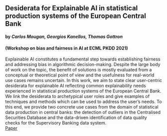 ## Desiderata for Explainable AI in statistical production systems of the European Central Bank
#### by _Carlos Mougan, Georgios Kanellos, Thomas Gottron_ 
#### (Workshop on bias and fairness in AI at ECML PKDD 2021)
Explainable AI constitutes a fundamental step towards establishing fairness and addressing bias in algorithmic decision-making. Despite the large body of work on the topic, the benefit of solutions is mostly evaluated from a conceptual or theoretical point of view and the usefulness for real-world use cases remains uncertain. In this work, we aim to state clear user-centric desiderata for explainable AI reflecting common explainability needs experienced in statistical production systems of the European Central Bank. We link the desiderata to archetypical user roles and give examples of techniques and methods which can be used to address the user’s needs. To this end, we provide two concrete use cases from the domain of statistical data production in central banks: the detection of outliers in the Centralised Securities Database and the data-driven identification of data quality checks for the Supervisory Banking data system.
\
[Paper](https://github.com/nobias-project/Publications/blob/main/mougan2021desiderata.pdf)
